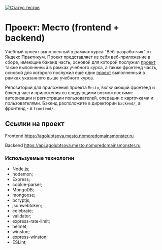[![Статус тестов](../../actions/workflows/tests.yml/badge.svg)](../../actions/workflows/tests.yml)

# Проект: Место (frontend + backend)

Учебный проект выполненный в рамках курса "Веб-разработчик" от Яндекс Практикум.
Проект представляет из себя веб-приложение в сборе, имеющие бэкенд часть, основой для которой послужил [проект](https://github.com/Agolubtsova/express-mesto-gha) также выполненный в рамках учебного курса, а также фронтенд часть, основой для которого послужил ещё один [проект](https://github.com/Agolubtsova/react-mesto-auth) выполненный в рамках указанного выше учебного курса.

Репозиторий для приложения проекта `Mesto`, включающий фронтенд и бэкенд части приложения со следующими возможностями: авторизации и регистрации пользователей, операции с карточками и пользователями. Бэкенд расположите в директории `backend/`, а фронтенд - в `frontend/`.

## Ссылки на проект

Frontend https://agolubtsova.mesto.nomoredomainsmonster.ru

Backend https://api.agolubtsova.mesto.nomoredomainsmonster.ru

### Используемые технологии

- Node.js;
- nodemon;
- Express;
- cookie-parser;
- MongoDB;
- mongoose;
- bcryptjs;
- jsonwebtoken;
- celebrate;
- validator;
- express-rate-limit;
- helmet;
- winston;
- express-winston;
- ESLint;

